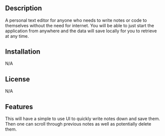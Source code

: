 # <Text-Editor>

## Description

A personal text editor for anyone who needs to write notes or code to themselves without the need for internet. You will be able to just start the application from anywhere and the data will save locally for you to retrieve at any time.

## Installation

N/A

## License

N/A

## Features

This will have a simple to use UI to quickly write notes down and save them. Then one can scroll through previous notes as well as potentially delete them.